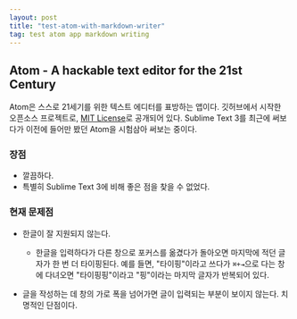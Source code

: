```yaml
---
layout: post
title: "test-atom-with-markdown-writer"
tag: test atom app markdown writing
---
```


## Atom - A hackable text editor for the 21st Century
Atom은 스스로 21세기를 위한 텍스트 에디터를 표방하는 앱이다. 깃허브에서 시작한 오픈소스 프로젝트로, [MIT License][a8543561]로 공개되어 있다. Sublime Text 3를 최근에 써보다가 이전에 들어만 봤던 Atom을 시험삼아 써보는 중이다.

### 장점

* 깔끔하다.
* 특별히 Sublime Text 3에 비해 좋은 점을 찾을 수 없었다.


### 현재 문제점

* 한글이 잘 지원되지 않는다.
    * 한글을 입력하다가 다른 창으로 포커스를 옮겼다가 돌아오면 마지막에 적던 글자가 한 번 더 타이핑된다. 예를 들면, "타이핑"이라고 쓰다가 `⌘+⇥`으로 다는 창에 다녀오면 "타이핑핑"이라고 "핑"이라는 마지막 글자가 반복되어 있다.
* 글을 작성하는 데 창의 가로 폭을 넘어가면 글이 입력되는 부분이 보이지 않는다. 치명적인 단점이다.


  [a8543561]: https://raw.githubusercontent.com/atom/atom/master/LICENSE.md "MIT License"
